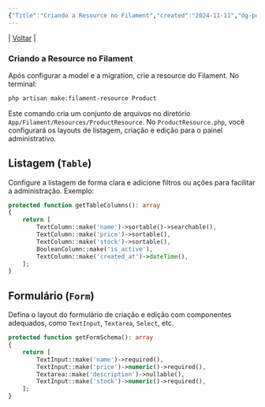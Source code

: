 ```yaml
---
{"Title":"Criando a Resource no Filament","created":"2024-11-11","dg-publish":true,"tags":["pessoal/estudos","pessoal/quaseumdev"],"permalink":"/1-minha-vida/resource/","dgPassFrontmatter":true}
---
```


| [Voltar](index) |
### **Criando a Resource no Filament**
Após configurar a model e a migration, crie a resource do Filament. No terminal:
```bash
php artisan make:filament-resource Product
```
Este comando cria um conjunto de arquivos no diretório `App/Filament/Resources/ProductResource`. 
No `ProductResource.php`, você configurará os layouts de listagem, criação e edição para o painel administrativo.
## **Listagem** (`Table`)
Configure a listagem de forma clara e adicione filtros ou ações para facilitar a administração. Exemplo:
```php
protected function getTableColumns(): array
{
    return [
        TextColumn::make('name')->sortable()->searchable(),
        TextColumn::make('price')->sortable(),
        TextColumn::make('stock')->sortable(),
        BooleanColumn::make('is_active'),
        TextColumn::make('created_at')->dateTime(),
    ];
}
```
## **Formulário** (`Form`)
Defina o layout do formulário de criação e edição com componentes adequados, como `TextInput`, `Textarea`, `Select`, etc.
```php
protected function getFormSchema(): array
{
    return [
        TextInput::make('name')->required(),
        TextInput::make('price')->numeric()->required(),
        Textarea::make('description')->nullable(),
        TextInput::make('stock')->numeric()->required(),
    ];
}
```